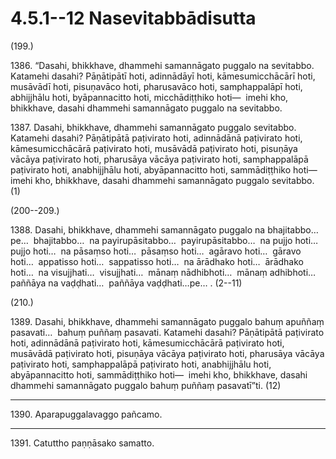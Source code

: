 

# 4.5.1--12 Nasevitabbādisutta




(199.)

1386\. “Dasahi, bhikkhave, dhammehi samannāgato puggalo na sevitabbo. Katamehi dasahi? Pāṇātipātī hoti, adinnādāyī hoti, kāmesumicchācārī hoti, musāvādī hoti, pisuṇavāco hoti, pharusavāco hoti, samphappalāpī hoti, abhijjhālu hoti, byāpannacitto hoti, micchādiṭṭhiko hoti—  imehi kho, bhikkhave, dasahi dhammehi samannāgato puggalo na sevitabbo.

1387\. Dasahi, bhikkhave, dhammehi samannāgato puggalo sevitabbo. Katamehi dasahi? Pāṇātipātā paṭivirato hoti, adinnādānā paṭivirato hoti, kāmesumicchācārā paṭivirato hoti, musāvādā paṭivirato hoti, pisuṇāya vācāya paṭivirato hoti, pharusāya vācāya paṭivirato hoti, samphappalāpā paṭivirato hoti, anabhijjhālu hoti, abyāpannacitto hoti, sammādiṭṭhiko hoti—  imehi kho, bhikkhave, dasahi dhammehi samannāgato puggalo sevitabbo. (1)

(200--209.)

1388\. Dasahi, bhikkhave, dhammehi samannāgato puggalo na bhajitabbo…pe…  bhajitabbo…  na payirupāsitabbo…  payirupāsitabbo…  na pujjo hoti…  pujjo hoti…  na pāsaṃso hoti…  pāsaṃso hoti…  agāravo hoti…  gāravo hoti…  appatisso hoti…  sappatisso hoti…  na ārādhako hoti…  ārādhako hoti…  na visujjhati…  visujjhati…  mānaṃ nādhibhoti…  mānaṃ adhibhoti…  paññāya na vaḍḍhati…  paññāya vaḍḍhati…pe… . (2--11)

(210.)

1389\. Dasahi, bhikkhave, dhammehi samannāgato puggalo bahuṃ apuññaṃ pasavati…  bahuṃ puññaṃ pasavati. Katamehi dasahi? Pāṇātipātā paṭivirato hoti, adinnādānā paṭivirato hoti, kāmesumicchācārā paṭivirato hoti, musāvādā paṭivirato hoti, pisuṇāya vācāya paṭivirato hoti, pharusāya vācāya paṭivirato hoti, samphappalāpā paṭivirato hoti, anabhijjhālu hoti, abyāpannacitto hoti, sammādiṭṭhiko hoti—  imehi kho, bhikkhave, dasahi dhammehi samannāgato puggalo bahuṃ puññaṃ pasavatī”ti. (12)

---

1390\. Aparapuggalavaggo pañcamo.



---

1391\. Catuttho paṇṇāsako samatto.






